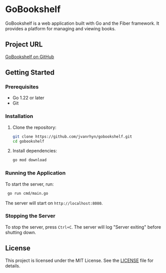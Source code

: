 # GoBookshelf

GoBookshelf is a web application built with Go and the Fiber framework. It provides a platform for managing and viewing books.

## Project URL

[GoBookshelf on GitHub](https://github.com/jvanrhyn/gobookshelf)

## Getting Started

### Prerequisites

- Go 1.22 or later
- Git

### Installation

1. Clone the repository:

    ```sh
    git clone https://github.com/jvanrhyn/gobookshelf.git
    cd gobookshelf
    ```

2. Install dependencies:

    ```sh
    go mod download
    ```

### Running the Application

To start the server, run:

```sh
 go run cmd/main.go
```

The server will start on `http://localhost:8080`.

### Stopping the Server

To stop the server, press `Ctrl+C`. The server will log "Server exiting" before shutting down.

## License

This project is licensed under the MIT License. See the [LICENSE](LICENSE) file for details.
